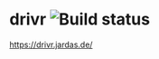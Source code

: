 # drivr ![Build status](https://travis-ci.org/phjardas/drivr.svg?branch=master)

https://drivr.jardas.de/
